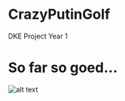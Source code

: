 # CrazyPutinGolf
DKE Project Year 1

# So far so goed...

![alt text](https://raw.githubusercontent.com/icaka98/CrazyPutinGolf/blob/master/initial_image.PNG)
